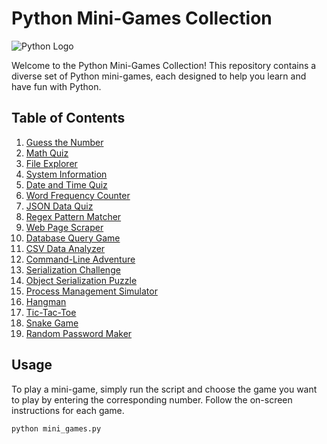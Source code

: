 # Python Mini-Games Collection

![Python Logo](https://www.python.org/static/img/python-logo.png)

Welcome to the Python Mini-Games Collection! This repository contains a diverse set of Python mini-games, each designed to help you learn and have fun with Python.

## Table of Contents

1. [Guess the Number](#guess-the-number)
2. [Math Quiz](#math-quiz)
3. [File Explorer](#file-explorer)
4. [System Information](#system-information)
5. [Date and Time Quiz](#date-and-time-quiz)
6. [Word Frequency Counter](#word-frequency-counter)
7. [JSON Data Quiz](#json-data-quiz)
8. [Regex Pattern Matcher](#regex-pattern-matcher)
9. [Web Page Scraper](#web-page-scraper)
10. [Database Query Game](#database-query-game)
11. [CSV Data Analyzer](#csv-data-analyzer)
12. [Command-Line Adventure](#command-line-adventure)
13. [Serialization Challenge](#serialization-challenge)
14. [Object Serialization Puzzle](#object-serialization-puzzle)
15. [Process Management Simulator](#process-management-simulator)
16. [Hangman](#hangman)
17. [Tic-Tac-Toe](#tic-tac-toe)
18. [Snake Game](#snake-game)
19. [Random Password Maker](#random-password-maker)

## Usage

To play a mini-game, simply run the script and choose the game you want to play by entering the corresponding number. Follow the on-screen instructions for each game.

```bash
python mini_games.py
